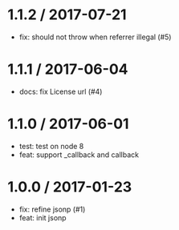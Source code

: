 
1.1.2 / 2017-07-21
==================

  * fix: should not throw when referrer illegal (#5)

1.1.1 / 2017-06-04
==================

  * docs: fix License url (#4)

1.1.0 / 2017-06-01
==================

  * test: test on node 8
  * feat: support _callback and callback

1.0.0 / 2017-01-23
==================

  * fix: refine jsonp (#1)
  * feat: init jsonp
